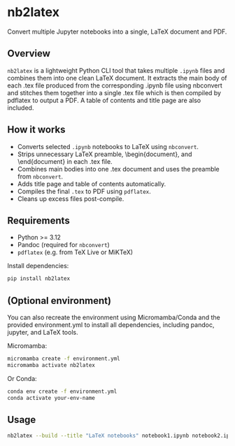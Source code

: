 # nb2latex

Convert multiple Jupyter notebooks into a single, LaTeX document and PDF.

## Overview

`nb2latex` is a lightweight Python CLI tool that takes multiple `.ipynb` files and combines them into one clean LaTeX document. It extracts the main body of each .tex file produced from the corresponding .ipynb file using nbconvert and stitches them together into a single .tex file which is then compiled by pdflatex to output a PDF. A table of contents and title page are also included.

## How it works

- Converts selected `.ipynb` notebooks to LaTeX using `nbconvert`.
- Strips unnecessary LaTeX preamble, \begin{document}, and \end{document} in each .tex file.
- Combines main bodies into one .tex document and uses the preamble from `nbconvert`.
- Adds title page and table of contents automatically.
- Compiles the final `.tex` to PDF using `pdflatex`.
- Cleans up excess files post-compile.


## Requirements

- Python >= 3.12 
- Pandoc (required for `nbconvert`)
- `pdflatex` (e.g. from TeX Live or MiKTeX)

Install dependencies:

```bash
pip install nb2latex
```

## (Optional environment)
You can also recreate the environment using Micromamba/Conda and the provided environment.yml to install all dependencies, including pandoc, jupyter, and LaTeX tools.

Micromamba:
```bash
micromamba create -f environment.yml
micromamba activate nb2latex
```
Or Conda:
```bash
conda env create -f environment.yml
conda activate your-env-name
```

## Usage
```bash
nb2latex --build --title "LaTeX notebooks" notebook1.ipynb notebook2.ipynb notebook3.ipynb
```

